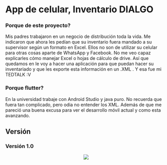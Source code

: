 # App de celular, Inventario DIALGO
### Porque de este proyecto?
Mis padres trabajaron en un negocio de distribución toda la vida. Me indicaron que ahora les pedían que su inventario fuera mandado a su supervisor según un formato en Excel. Ellos no son de utilizar su celular para otras cosas aparte de WhatsApp y Facebook. No me veo capaz explicarles cómo manejar Excel o hojas de cálculo de drive. Así que quedamos en le voy a hacer una aplicación para que puedan hacer su inventariado y que les exporte esta información en un .XML . Y esa fue mi TEDTALK :V
### Porque flutter?
En la universidad trabaje con Android Studio y java puro. No recuerda que fuera tan complicado, pero odia no entender los XML. Además de que me pareció una buena excusa para ver el desarrollo móvil actual y como esta avanzando.

## Versión
### Versión 1.0
<p align="center">
  <img src="/utils/img/2021-04-18-20-38-57.gif" />
</p>
